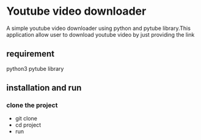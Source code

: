 # Youtube video downloader
A simple youtube video downloader using python and pytube library.This application allow user to download youtube video by just providing the link

## requirement
python3
pytube library

## installation and run
### clone the project 
  * git clone <link>
  * cd project
  * run
  

